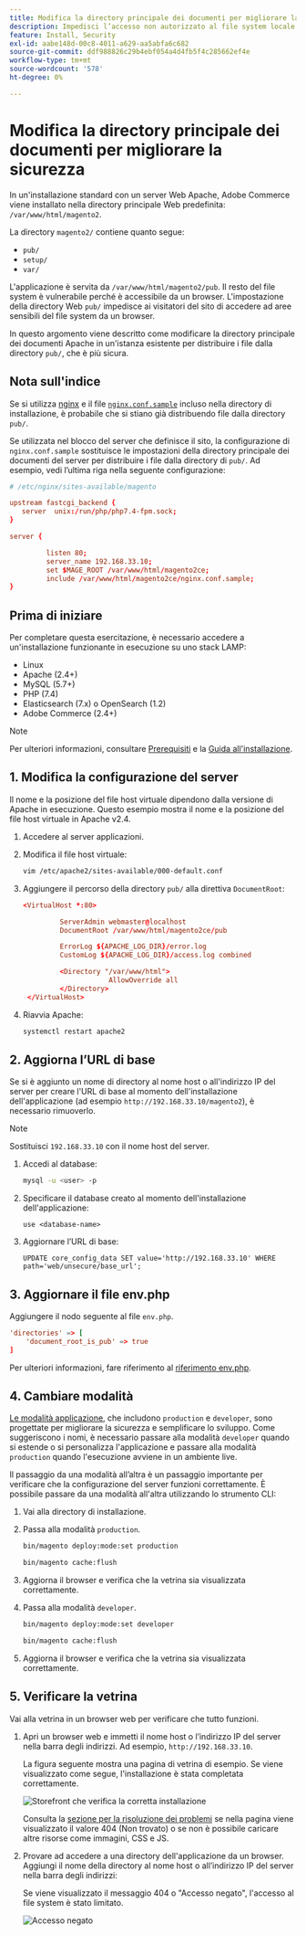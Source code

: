 ```yaml
---
title: Modifica la directory principale dei documenti per migliorare la sicurezza
description: Impedisci l’accesso non autorizzato al file system locale di Adobe Commerce basato su browser.
feature: Install, Security
exl-id: aabe148d-00c8-4011-a629-aa5abfa6c682
source-git-commit: ddf988826c29b4ebf054a4d4fb5f4c285662ef4e
workflow-type: tm+mt
source-wordcount: '578'
ht-degree: 0%

---
```


# Modifica la directory principale dei documenti per migliorare la sicurezza

In un&#39;installazione standard con un server Web Apache, Adobe Commerce viene installato nella directory principale Web predefinita: `/var/www/html/magento2`.

La directory `magento2/` contiene quanto segue:

- `pub/`
- `setup/`
- `var/`

L&#39;applicazione è servita da `/var/www/html/magento2/pub`. Il resto del file system è vulnerabile perché è accessibile da un browser.
L&#39;impostazione della directory Web `pub/` impedisce ai visitatori del sito di accedere ad aree sensibili del file system da un browser.

In questo argomento viene descritto come modificare la directory principale dei documenti Apache in un&#39;istanza esistente per distribuire i file dalla directory `pub/`, che è più sicura.

## Nota sull&#39;indice

Se si utilizza [nginx](../prerequisites/web-server/nginx.md) e il file [`nginx.conf.sample`](https://github.com/magento/magento2/blob/2.4/nginx.conf.sample) incluso nella directory di installazione, è probabile che si stiano già distribuendo file dalla directory `pub/`.

Se utilizzata nel blocco del server che definisce il sito, la configurazione di `nginx.conf.sample` sostituisce le impostazioni della directory principale dei documenti del server per distribuire i file dalla directory di `pub/`. Ad esempio, vedi l’ultima riga nella seguente configurazione:

```conf
# /etc/nginx/sites-available/magento

upstream fastcgi_backend {
   server  unix:/run/php/php7.4-fpm.sock;
}

server {

         listen 80;
         server_name 192.168.33.10;
         set $MAGE_ROOT /var/www/html/magento2ce;
         include /var/www/html/magento2ce/nginx.conf.sample;
}
```

## Prima di iniziare

Per completare questa esercitazione, è necessario accedere a un&#39;installazione funzionante in esecuzione su uno stack LAMP:

- Linux
- Apache (2.4+)
- MySQL (5.7+)
- PHP (7.4)
- Elasticsearch (7.x) o OpenSearch (1.2)
- Adobe Commerce (2.4+)

>[!NOTE]
>
>Per ulteriori informazioni, consultare [Prerequisiti](../prerequisites/overview.md) e la [Guida all&#39;installazione](../overview.md).

## &#x200B;1. Modifica la configurazione del server

Il nome e la posizione del file host virtuale dipendono dalla versione di Apache in esecuzione. Questo esempio mostra il nome e la posizione del file host virtuale in Apache v2.4.

1. Accedere al server applicazioni.
1. Modifica il file host virtuale:

   ```bash
   vim /etc/apache2/sites-available/000-default.conf
   ```

1. Aggiungere il percorso della directory `pub/` alla direttiva `DocumentRoot`:

   ```conf
   <VirtualHost *:80>
   
            ServerAdmin webmaster@localhost
            DocumentRoot /var/www/html/magento2ce/pub
   
            ErrorLog ${APACHE_LOG_DIR}/error.log
            CustomLog ${APACHE_LOG_DIR}/access.log combined
   
            <Directory "/var/www/html">
                        AllowOverride all
            </Directory>
    </VirtualHost>
   ```

1. Riavvia Apache:

   ```bash
   systemctl restart apache2
   ```

## &#x200B;2. Aggiorna l’URL di base

Se si è aggiunto un nome di directory al nome host o all&#39;indirizzo IP del server per creare l&#39;URL di base al momento dell&#39;installazione dell&#39;applicazione (ad esempio `http://192.168.33.10/magento2`), è necessario rimuoverlo.

>[!NOTE]
>
>Sostituisci `192.168.33.10` con il nome host del server.

1. Accedi al database:

   ```bash
   mysql -u <user> -p
   ```

1. Specificare il database creato al momento dell&#39;installazione dell&#39;applicazione:

   ```shell
   use <database-name>
   ```

1. Aggiornare l’URL di base:

   ```shell
   UPDATE core_config_data SET value='http://192.168.33.10' WHERE path='web/unsecure/base_url';
   ```

## &#x200B;3. Aggiornare il file env.php

Aggiungere il nodo seguente al file `env.php`.

```conf
'directories' => [
    'document_root_is_pub' => true
]
```

Per ulteriori informazioni, fare riferimento al [riferimento env.php](../../configuration/reference/config-reference-envphp.md).

## &#x200B;4. Cambiare modalità

[Le modalità applicazione](../../configuration/bootstrap/application-modes.md), che includono `production` e `developer`, sono progettate per migliorare la sicurezza e semplificare lo sviluppo. Come suggeriscono i nomi, è necessario passare alla modalità `developer` quando si estende o si personalizza l&#39;applicazione e passare alla modalità `production` quando l&#39;esecuzione avviene in un ambiente live.

Il passaggio da una modalità all’altra è un passaggio importante per verificare che la configurazione del server funzioni correttamente. È possibile passare da una modalità all&#39;altra utilizzando lo strumento CLI:

1. Vai alla directory di installazione.
1. Passa alla modalità `production`.

   ```bash
   bin/magento deploy:mode:set production
   ```

   ```bash
   bin/magento cache:flush
   ```

1. Aggiorna il browser e verifica che la vetrina sia visualizzata correttamente.
1. Passa alla modalità `developer`.

   ```bash
   bin/magento deploy:mode:set developer
   ```

   ```bash
   bin/magento cache:flush
   ```

1. Aggiorna il browser e verifica che la vetrina sia visualizzata correttamente.

## &#x200B;5. Verificare la vetrina

Vai alla vetrina in un browser web per verificare che tutto funzioni.

1. Apri un browser web e immetti il nome host o l’indirizzo IP del server nella barra degli indirizzi. Ad esempio, `http://192.168.33.10`.

   La figura seguente mostra una pagina di vetrina di esempio. Se viene visualizzato come segue, l&#39;installazione è stata completata correttamente.

   ![Storefront che verifica la corretta installazione](../../assets/installation/install-success_store.png)

   Consulta la [sezione per la risoluzione dei problemi](https://support.magento.com/hc/en-us/articles/360032994352) se nella pagina viene visualizzato il valore 404 (Non trovato) o se non è possibile caricare altre risorse come immagini, CSS e JS.

1. Provare ad accedere a una directory dell&#39;applicazione da un browser. Aggiungi il nome della directory al nome host o all’indirizzo IP del server nella barra degli indirizzi:

   Se viene visualizzato il messaggio 404 o &quot;Accesso negato&quot;, l&#39;accesso al file system è stato limitato.

   ![Accesso negato](../../assets/installation/access-denied.png)
